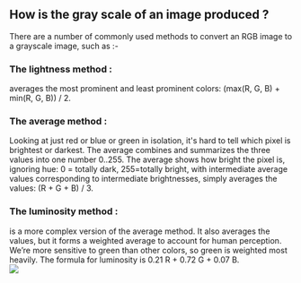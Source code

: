 <h2> How is the gray scale of an image produced ? </h2>
There are a number of commonly used methods to convert an RGB image to a grayscale image, such as :-
<h3> The lightness method : </h3> averages the most prominent and least prominent colors: (max(R, G, B) + min(R, G, B)) / 2. <br/>

<h3> The average method : </h3> Looking at just red or blue or green in isolation, it's hard to tell which pixel is brightest or darkest. The average combines and summarizes the three values into one number 0..255. The average shows how bright the pixel is, ignoring hue: 0 = totally dark, 255=totally bright, with intermediate average values corresponding to intermediate brightnesses, simply averages the values: (R + G + B) / 3. <br/>

<h3> The luminosity method : </h3> is a more complex version of the average method. It also averages the values, but it forms a weighted average to account for human perception. We’re more sensitive to green than other colors, so green is weighted most heavily. The formula for luminosity is 0.21 R + 0.72 G + 0.07 B.
<br/>
<img src = "https://user-images.githubusercontent.com/66872519/191521297-3b112448-9d9b-47c5-88a0-c18e8c15d797.png"/>

